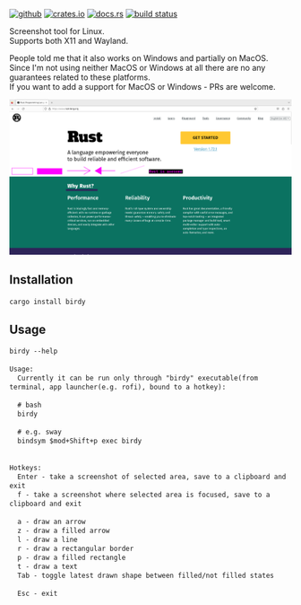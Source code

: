 [<img alt="github" src="https://img.shields.io/badge/github-kakoc/birdy?style=for-the-badge&labelColor=555555&logo=github" height="20">](https://github.com/kakoc/birdy)
[<img alt="crates.io" src="https://img.shields.io/crates/v/birdy.svg?style=for-the-badge&color=fc8d62&logo=rust" height="20">](https://crates.io/crates/birdy)
[<img alt="docs.rs" src="https://img.shields.io/badge/docs.rs-66c2a5?style=for-the-badge&labelColor=555555&logoColor=white&logo=docs.rs" height="20">](https://docs.rs/birdy/latest/birdy)
[<img alt="build status" src="https://img.shields.io/github/actions/workflow/status/kakoc/birdy/rust.yml?branch=main&style=for-the-badge" height="20">](https://github.com/kakoc/birdy/actions/workflows/rust.yml)

Screenshot tool for Linux.  
Supports both X11 and Wayland.  

People told me that it also works on Windows and partially on MacOS.  
Since I'm not using neither MacOS or Windows at all there are no any guarantees related to these platforms.  
If you want to add a support for MacOS or Windows - PRs are welcome.  

![image info](./assets/demo/demo.png)

## Installation

```bash
cargo install birdy
```

## Usage

```
birdy --help

Usage: 
  Currently it can be run only through "birdy" executable(from terminal, app launcher(e.g. rofi), bound to a hotkey):

  # bash
  birdy

  # e.g. sway
  bindsym $mod+Shift+p exec birdy


Hotkeys:
  Enter - take a screenshot of selected area, save to a clipboard and exit
  f - take a screenshot where selected area is focused, save to a clipboard and exit

  a - draw an arrow
  z - draw a filled arrow
  l - draw a line
  r - draw a rectangular border
  p - draw a filled rectangle
  t - draw a text
  Tab - toggle latest drawn shape between filled/not filled states

  Esc - exit
```
